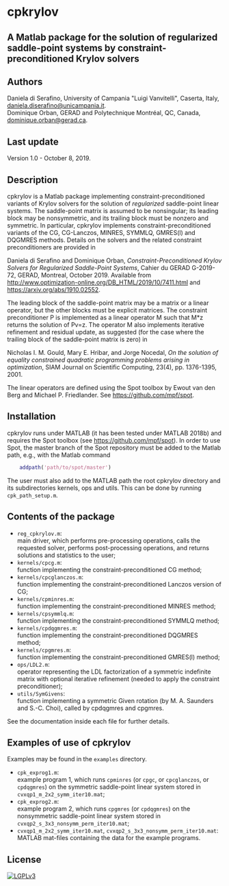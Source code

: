 # cpkrylov
## A Matlab package for the solution of regularized saddle-point systems by constraint-preconditioned Krylov solvers

## Authors

Daniela di Serafino, University of Campania "Luigi Vanvitelli", Caserta, Italy,
daniela.diserafino@unicampania.it.   
Dominique Orban, GERAD and Polytechnique Montréal, QC, Canada,
dominique.orban@gerad.ca.

## Last update

Version 1.0 - October 8, 2019.

## Description

cpkrylov is a Matlab package implementing constraint-preconditioned variants of
Krylov solvers for the solution of *regularized* saddle-point linear systems.
The saddle-point matrix is assumed to be nonsingular; its leading block may be
nonsymmetric, and its trailing block must be nonzero and symmetric.
In particular, cpkrylov implements constraint-preconditioned variants of the
CG, CG-Lanczos, MINRES, SYMMLQ, GMRES(l) and DQGMRES methods.
Details on the solvers and the related constraint preconditioners are provided in

Daniela di Serafino and Dominique Orban,
*Constraint-Preconditioned Krylov Solvers for Regularized Saddle-Point Systems*,
Cahier du GERAD G-2019-72, GERAD, Montreal, October 2019.
Available from http://www.optimization-online.org/DB_HTML/2019/10/7411.html
and https://arxiv.org/abs/1910.02552.

The leading block of the saddle-point matrix may be a matrix or a linear operator,
but the other blocks must be explicit matrices. The constraint preconditioner P is implemented
as a linear operator M such that M\*z returns the solution of Pv=z. The operator M also implements
iterative refinement and residual update, as suggested (for the case where the trailing block
of the saddle-point matrix is zero) in

Nicholas I. M. Gould, Mary E. Hribar, and Jorge Nocedal,
*On the solution of equality constrained quadratic programming problems arising in optimization*,
SIAM Journal on Scientific Computing, 23(4), pp. 1376-1395, 2001.

The linear operators are defined using the Spot toolbox by Ewout van
den Berg and Michael P. Friedlander. See https://github.com/mpf/spot.

## Installation

cpkrylov runs under MATLAB (it has been tested under MATLAB 2018b) and requires
the Spot toolbox (see https://github.com/mpf/spot). In order to use Spot, the
master branch of the Spot repository must be added to the Matlab path, e.g., with the Matlab command
```matlab
    addpath('path/to/spot/master')
```
The user must also add to the MATLAB path the root cpkrylov directory and its subdirectories
kernels, ops and utils. This can be done by running `cpk_path_setup.m`.

## Contents of the package

- `reg_cpkrylov.m`:    
  main driver, which performs pre-processing operations, calls the requested solver,
  performs post-processing operations, and returns solutions and statistics to the user;                 
- `kernels/cpcg.m`:    
  function implementing the constraint-preconditioned CG method;  
- `kernels/cpcglanczos.m`:    
  function implementing the constraint-preconditioned Lanczos version of CG;  
- `kernels/cpminres.m`:    
  function implementing the constraint-preconditioned MINRES method;  
- `kernels/cpsymmlq.m`:    
  function implementing the constraint-preconditioned SYMMLQ method;  
- `kernels/cpdqgmres.m`:    
  function implementing the constraint-preconditioned DQGMRES method;  
- `kernels/cpgmres.m`:    
  function implementing the constraint-preconditioned GMRES(l) method;  
- `ops/LDL2.m`:    
  operator representing the LDL factorization of a symmetric indefinite matrix with optional
  iterative refinement (needed to apply the constraint preconditioner);           
- `utils/SymGivens`:    
  function implementing a symmetric Given rotation (by M. A. Saunders and S.-C. Choi),
  called by cpdqgmres and cpgmres.  

See the documentation inside each file for further details.

## Examples of use of cpkrylov

Examples may be found in the `examples` directory.

- `cpk_exprog1.m`:    
  example program 1, which runs `cpminres` (or `cpgc`, or `cpcglanczos`, or `cpdqgmres`) on the symmetric
  saddle-point linear system stored in `cvxqp1_m_2x2_symm_iter10.mat`;
- `cpk_exprog2.m`:    
  example program 2, which runs `cpgmres` (or `cpdqgmres`) on the nonsymmetric saddle-point linear system stored in
  `cvxqp2_s_3x3_nonsymm_perm_iter10.mat`;
- `cvxqp1_m_2x2_symm_iter10.mat`, `cvxqp2_s_3x3_nonsymm_perm_iter10.mat`:    
  MATLAB mat-files containing the data for the example programs.

## License

  [![LGPLv3](http://www.gnu.org/graphics/lgplv3-88x31.png)](http://www.gnu.org/licenses/lgpl.html "LGPLv3")
